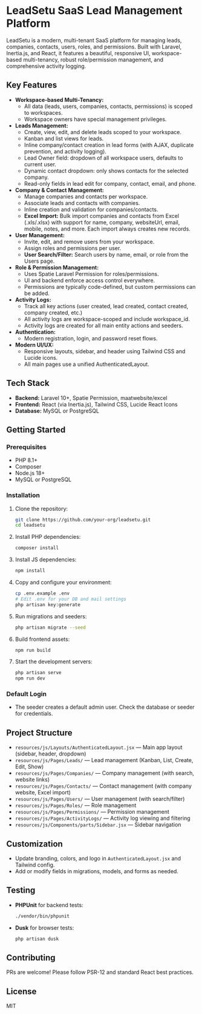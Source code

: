 # LeadSetu SaaS Lead Management Platform

LeadSetu is a modern, multi-tenant SaaS platform for managing leads, companies, contacts, users, roles, and permissions. Built with Laravel, Inertia.js, and React, it features a beautiful, responsive UI, workspace-based multi-tenancy, robust role/permission management, and comprehensive activity logging.

## Key Features
- **Workspace-based Multi-Tenancy:**
  - All data (leads, users, companies, contacts, permissions) is scoped to workspaces.
  - Workspace owners have special management privileges.
- **Leads Management:**
  - Create, view, edit, and delete leads scoped to your workspace.
  - Kanban and list views for leads.
  - Inline company/contact creation in lead forms (with AJAX, duplicate prevention, and activity logging).
  - Lead Owner field: dropdown of all workspace users, defaults to current user.
  - Dynamic contact dropdown: only shows contacts for the selected company.
  - Read-only fields in lead edit for company, contact, email, and phone.
- **Company & Contact Management:**
  - Manage companies and contacts per workspace.
  - Associate leads and contacts with companies.
  - Inline creation and validation for companies/contacts.
  - **Excel Import:** Bulk import companies and contacts from Excel (.xls/.xlsx) with support for name, company, websiteUrl, email, mobile, notes, and more. Each import always creates new records.
- **User Management:**
  - Invite, edit, and remove users from your workspace.
  - Assign roles and permissions per user.
  - **User Search/Filter:** Search users by name, email, or role from the Users page.
- **Role & Permission Management:**
  - Uses Spatie Laravel Permission for roles/permissions.
  - UI and backend enforce access control everywhere.
  - Permissions are typically code-defined, but custom permissions can be added.
- **Activity Logs:**
  - Track all key actions (user created, lead created, contact created, company created, etc.)
  - All activity logs are workspace-scoped and include workspace_id.
  - Activity logs are created for all main entity actions and seeders.
- **Authentication:**
  - Modern registration, login, and password reset flows.
- **Modern UI/UX:**
  - Responsive layouts, sidebar, and header using Tailwind CSS and Lucide icons.
  - All main pages use a unified AuthenticatedLayout.

## Tech Stack
- **Backend:** Laravel 10+, Spatie Permission, maatwebsite/excel
- **Frontend:** React (via Inertia.js), Tailwind CSS, Lucide React Icons
- **Database:** MySQL or PostgreSQL

## Getting Started

### Prerequisites
- PHP 8.1+
- Composer
- Node.js 18+
- MySQL or PostgreSQL

### Installation
1. Clone the repository:
   ```sh
   git clone https://github.com/your-org/leadsetu.git
   cd leadsetu
   ```
2. Install PHP dependencies:
   ```sh
   composer install
   ```
3. Install JS dependencies:
   ```sh
   npm install
   ```
4. Copy and configure your environment:
   ```sh
   cp .env.example .env
   # Edit .env for your DB and mail settings
   php artisan key:generate
   ```
5. Run migrations and seeders:
   ```sh
   php artisan migrate --seed
   ```
6. Build frontend assets:
   ```sh
   npm run build
   ```
7. Start the development servers:
   ```sh
   php artisan serve
   npm run dev
   ```

### Default Login
- The seeder creates a default admin user. Check the database or seeder for credentials.

## Project Structure
- `resources/js/Layouts/AuthenticatedLayout.jsx` — Main app layout (sidebar, header, dropdown)
- `resources/js/Pages/Leads/` — Lead management (Kanban, List, Create, Edit, Show)
- `resources/js/Pages/Companies/` — Company management (with search, website links)
- `resources/js/Pages/Contacts/` — Contact management (with company website, Excel import)
- `resources/js/Pages/Users/` — User management (with search/filter)
- `resources/js/Pages/Roles/` — Role management
- `resources/js/Pages/Permissions/` — Permission management
- `resources/js/Pages/ActivityLogs/` — Activity log viewing and filtering
- `resources/js/Components/parts/Sidebar.jsx` — Sidebar navigation

## Customization
- Update branding, colors, and logo in `AuthenticatedLayout.jsx` and Tailwind config.
- Add or modify fields in migrations, models, and forms as needed.

## Testing
- **PHPUnit** for backend tests:
  ```sh
  ./vendor/bin/phpunit
  ```
- **Dusk** for browser tests:
  ```sh
  php artisan dusk
  ```

## Contributing
PRs are welcome! Please follow PSR-12 and standard React best practices.

## License
MIT
